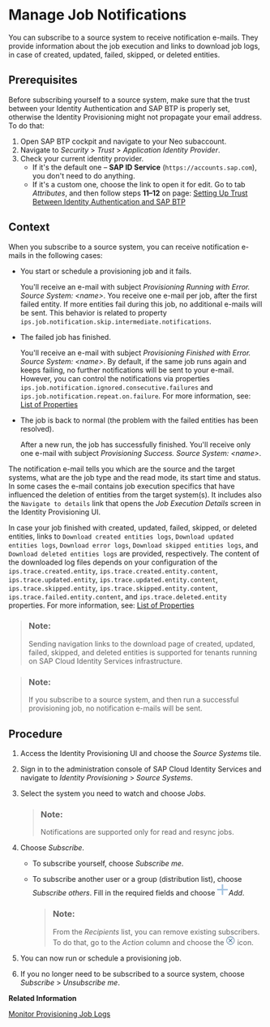 <!-- loiod055bc278e614713916090c532e3859f -->

# Manage Job Notifications

You can subscribe to a source system to receive notification e-mails. They provide information about the job execution and links to download job logs, in case of created, updated, failed, skipped, or deleted entities.



<a name="loiod055bc278e614713916090c532e3859f__prereq_dty_bjp_2pb"/>

## Prerequisites

Before subscribing yourself to a source system, make sure that the trust between your Identity Authentication and SAP BTP is properly set, otherwise the Identity Provisioning might not propagate your email address. To do that:

1.  Open SAP BTP cockpit and navigate to your Neo subaccount.
2.  Navigate to *Security* \> *Trust* \> *Application Identity Provider*.
3.  Check your current identity provider.
    -   If it's the default one – **SAP ID Service** \(`https://accounts.sap.com`\), you don't need to do anything.
    -   If it's a custom one, choose the link to open it for edit. Go to tab *Attributes*, and then follow steps **11–12** on page: [Setting Up Trust Between Identity Authentication and SAP BTP](https://help.sap.com/viewer/ea72206b834e4ace9cd834feed6c0e09/Cloud/en-US/0df6abc18397483dbb34b87dcc0622c7.html)




<a name="loiod055bc278e614713916090c532e3859f__context_snf_qlc_5z"/>

## Context

When you subscribe to a source system, you can receive notification e-mails in the following cases:

-   You start or schedule a provisioning job and it fails.

    You'll receive an e-mail with subject *Provisioning Running with Error. Source System: <name\>*. You receive one e-mail per job, after the first failed entity. If more entities fail during this job, no additional e-mails will be sent. This behavior is related to property `ips.job.notification.skip.intermediate.notifications`.

-   The failed job has finished.

    You'll receive an e-mail with subject *Provisioning Finished with Error. Source System: <name\>*. By default, if the same job runs again and keeps failing, no further notifications will be sent to your e-mail. However, you can control the notifications via properties `ips.job.notification.ignored.consecutive.failures` and `ips.job.notification.repeat.on.failure`. For more information, see: [List of Properties](../list-of-properties-d6f3577.md)

-   The job is back to normal \(the problem with the failed entities has been resolved\).

    After a new run, the job has successfully finished. You'll receive only one e-mail with subject *Provisioning Success. Source System: <name\>*.


The notification e-mail tells you which are the source and the target systems, what are the job type and the read mode, its start time and status. In some cases the e-mail contains job execution specifics that have influenced the deletion of entities from the target system\(s\). It includes also the `Navigate to details` link that opens the *Job Execution Details* screen in the Identity Provisioning UI.

In case your job finished with created, updated, failed, skipped, or deleted entities, links to `Download created entities logs`, `Download updated entities logs`, `Download error logs`, `Download skipped entities logs`, and `Download deleted entities logs` are provided, respectively. The content of the downloaded log files depends on your configuration of the `ips.trace.created.entity`, `ips.trace.created.entity.content`, `ips.trace.updated.entity`, `ips.trace.updated.entity.content`, `ips.trace.skipped.entity`, `ips.trace.skipped.entity.content`, `ips.trace.failed.entity.content`, and `ips.trace.deleted.entity` properties. For more information, see: [List of Properties](../list-of-properties-d6f3577.md)

> ### Note:  
> Sending navigation links to the download page of created, updated, failed, skipped, and deleted entities is supported for tenants running on SAP Cloud Identity Services infrastructure.

> ### Note:  
> If you subscribe to a source system, and then run a successful provisioning job, no notification e-mails will be sent.



## Procedure

1.  Access the Identity Provisioning UI and choose the *Source Systems* tile.

2.  Sign in to the administration console of SAP Cloud Identity Services and navigate to *Identity Provisioning* \> *Source Systems*.

3.  Select the system you need to watch and choose *Jobs*.

    > ### Note:  
    > Notifications are supported only for read and resync jobs.

4.  Choose *Subscribe*.

    -   To subscribe yourself, choose *Subscribe me*.
    -   To subscribe another user or a group \(distribution list\), choose *Subscribe others*. Fill in the required fields and choose ![](../Operation-Guide/images/IPS_Add_Icon_711b870.png)*Add*.

        > ### Note:  
        > From the *Recipients* list, you can remove existing subscribers. To do that, go to the *Action* column and choose the ![](../Operation-Guide/images/Unsubscribe_User_21262b8.png) icon.


5.  You can now run or schedule a provisioning job.

6.  If you no longer need to be subscribed to a source system, choose *Subscribe* \> *Unsubscribe me*.


**Related Information**  


[Monitor Provisioning Job Logs](monitor-provisioning-job-logs-e5b5176.md "Job logs display information about the execution of provisioning jobs. Each row in the list of job logs shows information about one execution of a job.")

